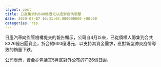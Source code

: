 ```yaml
---
layout: post
title: 日產集資約600億港元以應對疫情衝擊
date: 2020-07-07 10:31:04.000000000 +08:00
categories: rss
---
```


日產汽車向監管機構提交的報告顯示，公司自4月以來，已從債權人籌集到合共8326億日圓資金，折合約600億港元，以支持其資金需求，應對新型肺炎疫情導致的銷量下跌。

公司表示，資金亦包括其5月底對外公布的7126億日圓。
